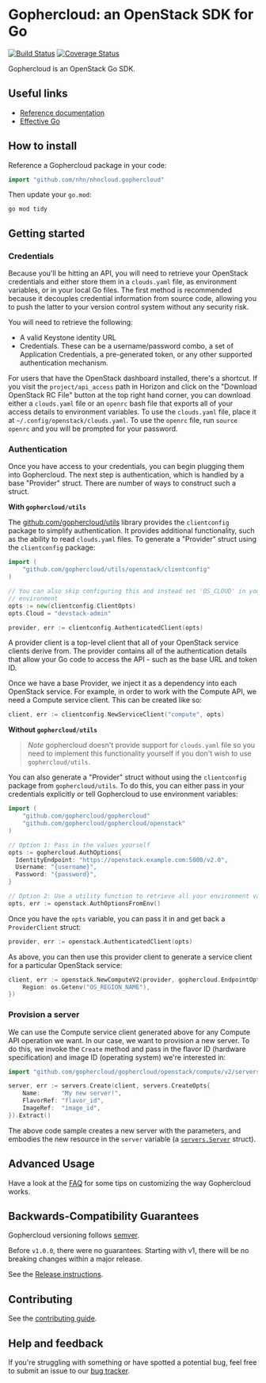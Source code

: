 # Gophercloud: an OpenStack SDK for Go
[![Build Status](https://travis-ci.org/gophercloud/gophercloud.svg?branch=master)](https://travis-ci.org/gophercloud/gophercloud)
[![Coverage Status](https://coveralls.io/repos/github/gophercloud/gophercloud/badge.svg?branch=master)](https://coveralls.io/github/gophercloud/gophercloud?branch=master)

Gophercloud is an OpenStack Go SDK.

## Useful links

* [Reference documentation](http://godoc.org/github.com/gophercloud/gophercloud)
* [Effective Go](https://golang.org/doc/effective_go.html)

## How to install

Reference a Gophercloud package in your code:

```go
import "github.com/nhn/nhncloud.gophercloud"
```

Then update your `go.mod`:

```shell
go mod tidy
```

## Getting started

### Credentials

Because you'll be hitting an API, you will need to retrieve your OpenStack
credentials and either store them in a `clouds.yaml` file, as environment
variables, or in your local Go files. The first method is recommended because
it decouples credential information from source code, allowing you to push the
latter to your version control system without any security risk.

You will need to retrieve the following:

* A valid Keystone identity URL
* Credentials. These can be a username/password combo, a set of Application
  Credentials, a pre-generated token, or any other supported authentication
  mechanism.

For users that have the OpenStack dashboard installed, there's a shortcut. If
you visit the `project/api_access` path in Horizon and click on the
"Download OpenStack RC File" button at the top right hand corner, you can
download either a `clouds.yaml` file or an `openrc` bash file that exports all
of your access details to environment variables. To use the `clouds.yaml` file,
place it at `~/.config/openstack/clouds.yaml`. To use the `openrc` file, run
`source openrc` and you will be prompted for your password.

### Authentication

Once you have access to your credentials, you can begin plugging them into
Gophercloud. The next step is authentication, which is handled by a base
"Provider" struct. There are number of ways to construct such a struct.

**With `gophercloud/utils`**

The [github.com/gophercloud/utils](https://github.com/gophercloud/utils)
library provides the `clientconfig` package to simplify authentication. It
provides additional functionality, such as the ability to read `clouds.yaml`
files. To generate a "Provider" struct using the `clientconfig` package:

```go
import (
	"github.com/gophercloud/utils/openstack/clientconfig"
)

// You can also skip configuring this and instead set 'OS_CLOUD' in your
// environment
opts := new(clientconfig.ClientOpts)
opts.Cloud = "devstack-admin"

provider, err := clientconfig.AuthenticatedClient(opts)
```

A provider client is a top-level client that all of your OpenStack service
clients derive from. The provider contains all of the authentication details
that allow your Go code to access the API - such as the base URL and token ID.

Once we have a base Provider, we inject it as a dependency into each OpenStack
service. For example, in order to work with the Compute API, we need a Compute
service client. This can be created like so:

```go
client, err := clientconfig.NewServiceClient("compute", opts)
```

**Without `gophercloud/utils`**

> *Note*
> gophercloud doesn't provide support for `clouds.yaml` file so you need to
> implement this functionality yourself if you don't wish to use
> `gophercloud/utils`.

You can also generate a "Provider" struct without using the `clientconfig`
package from `gophercloud/utils`. To do this, you can either pass in your
credentials explicitly or tell Gophercloud to use environment variables:

```go
import (
	"github.com/gophercloud/gophercloud"
	"github.com/gophercloud/gophercloud/openstack"
)

// Option 1: Pass in the values yourself
opts := gophercloud.AuthOptions{
  IdentityEndpoint: "https://openstack.example.com:5000/v2.0",
  Username: "{username}",
  Password: "{password}",
}

// Option 2: Use a utility function to retrieve all your environment variables
opts, err := openstack.AuthOptionsFromEnv()
```

Once you have the `opts` variable, you can pass it in and get back a
`ProviderClient` struct:

```go
provider, err := openstack.AuthenticatedClient(opts)
```

As above, you can then use this provider client to generate a service client
for a particular OpenStack service:

```go
client, err := openstack.NewComputeV2(provider, gophercloud.EndpointOpts{
	Region: os.Getenv("OS_REGION_NAME"),
})
```

### Provision a server

We can use the Compute service client generated above for any Compute API
operation we want. In our case, we want to provision a new server. To do this,
we invoke the `Create` method and pass in the flavor ID (hardware
specification) and image ID (operating system) we're interested in:

```go
import "github.com/gophercloud/gophercloud/openstack/compute/v2/servers"

server, err := servers.Create(client, servers.CreateOpts{
	Name:      "My new server!",
	FlavorRef: "flavor_id",
	ImageRef:  "image_id",
}).Extract()
```

The above code sample creates a new server with the parameters, and embodies the
new resource in the `server` variable (a
[`servers.Server`](http://godoc.org/github.com/gophercloud/gophercloud) struct).

## Advanced Usage

Have a look at the [FAQ](./docs/FAQ.md) for some tips on customizing the way Gophercloud works.

## Backwards-Compatibility Guarantees

Gophercloud versioning follows [semver](https://semver.org/spec/v2.0.0.html).

Before `v1.0.0`, there were no guarantees. Starting with v1, there will be no breaking changes within a major release.

See the [Release instructions](./RELEASE.md).

## Contributing

See the [contributing guide](./.github/CONTRIBUTING.md).

## Help and feedback

If you're struggling with something or have spotted a potential bug, feel free
to submit an issue to our [bug tracker](https://github.com/gophercloud/gophercloud/issues).
